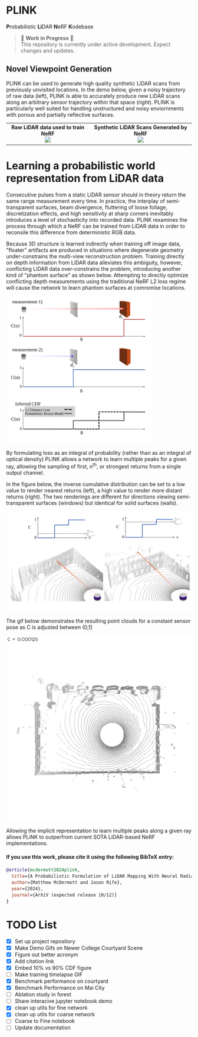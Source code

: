 # PLINK
**P**robabilistic **Li**DAR **N**eRF **K**odebase

> 🚧 **Work in Progress** 🚧  
> This repository is currently under active development. Expect changes and updates.

## Novel Viewpoint Generation
PLINK can be used to generate high quality synthetic LiDAR scans from previously unvisited locations. In the demo below, given a noisy trajectory of raw data (left), PLINK is able to accurately produce new LiDAR scans along an arbitrary sensor trajectory within that space (right).
PLINK is particularly well suited for handling unstructured and noisy enviornments with porous and partially reflective surfaces.

<table>
  <tr>
    <td style="text-align: center;">
      <strong>Raw LiDAR data used to train NeRF</strong><br>
      <img src="./demo/trainingDataCourtyard.gif" width="400" />
    </td>
    <td style="text-align: center;">
      <strong>Synthetic LiDAR Scans Generated by NeRF</strong><br>
      <img src="./demo/NCv14.gif" width="400" />
    </td>
  </tr>
</table>

# Learning a probabilistic world representation from LiDAR data 


<!-- A LiDAR sensor emits a pulse of near-infared light and uses time of flight to estimate distance to a reflecting surface.  -->
Consecutive pulses from a static LiDAR sensor should in theory return the same range measurement every time. In practice, the interplay of semi-transparent surfaces, beam divergence, fluttering of loose foliage, discretization effects, and high sensitivity at sharp corners inevitably introduces a level of stochasticity into recorded data.
PLiNK rexamines the process through which a NeRF can be trained from LiDAR data in order to reconsile this difference from deterministic RGB data. 

<!-- In the image domain, "floaters", a common (but undesirable) artifact produced by NeRFs, are clouds of disconnected material that the model learns to reproduce apparent features in training images, but do not correspond to actual surfaces in the real world.  -->
Because 3D structure is learned indirectly when training off image data, "floater" artifacts are produced in situations where degenerate geometry under-constrains the multi-view reconstruction problem. Training directly on depth information from LiDAR data alleviates this ambiguity, however, conflicting LiDAR data over-constrains the problem, introducing another kind of "phantom surface" as shown below. Attempting to directly optimize conflicting depth measurements using the traditional NeRF L2 loss regime will cause the network to learn phantom surfaces at comromise locations.

<img src="./demo/CDF.png" alt="Alt text" width="400"/>

By formulating loss as an integral of probability (rather than as an integral of optical density) PLiNK allows a network to learn multiple peaks for a given ray, allowing the sampling of first, $\text{n}^{\text{th}}$, or strongest returns from a single output channel. 

In the figure below, the inverse cumulative distribution can be set to a low value to render nearest returns (left), a high value to render more distant returns (right). The two renderings are different for directions viewing semi-transparent surfaces (windows) but identical for solid surfaces (walls).

<img src="./demo/10v90.png" alt="Alt text" width="600"/>

The gif below demonstrates the resulting point clouds for a constant sensor pose as C is adjusted between (0,1]

<img src="./demo/CDFslider2.gif" alt="Alt text" width="600"/>



Allowing the implicit representation to learn multiple peaks along a given ray allows PLiNK to outperfrom current SOTA LiDAR-based NeRF implementations. 

#### If you use this work, please cite it using the following BibTeX entry:

```bibtex
@article{mcdermott2024plink,
  title={A Probabilistic Formulation of LiDAR Mapping With Neural Radiance Fields},
  author={Matthew McDermott and Jason Rife},
  year={2024},
  journal={ArXiV (expected release 10/12)}
}
```

# TODO List

- [X] Set up project repository
- [X] Make Demo Gifs on Newer College Courtyard Scene
- [X] Figure out better acronym
- [X] Add citation link
- [X] Embed 10% vs 90% CDF figure
- [ ] Make training timelapse GIF
- [X] Benchmark performance on courtyard
- [X] Benchmark Performance on Mai City
- [ ] Ablation study in forest
- [ ] Share interacive jupyter notebook demo
- [X] clean up utils for fine network
- [X] clean up utils for coarse network
- [ ] Coarse to Fine notebook
- [ ] Update documentation
